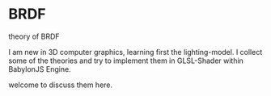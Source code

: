 # BRDF
theory of BRDF

I am new in 3D computer graphics, learning first the lighting-model.
I collect some of the theories and try to implement them in GLSL-Shader within BabylonJS Engine.

welcome to discuss them here.
